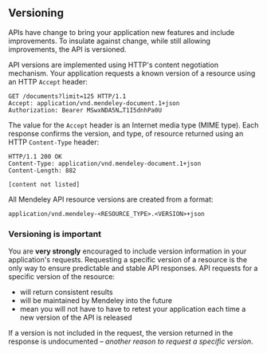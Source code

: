 ## Versioning

APIs have change to bring your application new features and include improvements. To insulate against change, while still allowing improvements, the API is versioned.

API versions are implemented using HTTP's content negotiation mechanism. Your application requests a known version of a resource using an HTTP `Accept` header:

	GET /documents?limit=125 HTTP/1.1
	Accept: application/vnd.mendeley-document.1+json
	Authorization: Bearer MSwxNDA5N…T1I5dnhPa0U

The value for the `Accept` header is an Internet media type (MIME type). Each response confirms the version, and type, of resource returned using an HTTP `Content-Type` header:

	HTTP/1.1 200 OK
	Content-Type: application/vnd.mendeley-document.1+json
	Content-Length: 882
	
	[content not listed]

All Mendeley API resource versions are created from a format:
    
    application/vnd.mendeley-<RESOURCE_TYPE>.<VERSION>+json

### Versioning is important 

You are **very strongly** encouraged to include version information in your application's requests. Requesting a specific version of a resource is the only way to ensure predictable and stable API responses. API requests for a specific version of the resource: 

* will return consistent results
* will be maintained by Mendeley into the future
* mean you will not have to have to retest your application each time a new version of the API is released

If a version is not included in the request, the version returned in the response is undocumented – *another reason to request a specific version*.